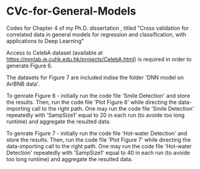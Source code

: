 # CVc-for-General-Models
Codes for Chapter 4 of my Ph.D. dissertation , titled "Cross validation for correlated data in general models for regression and classification, with applications to Deep Learning" 


Access to CelebA dataset (available at https://mmlab.ie.cuhk.edu.hk/projects/CelebA.html) is required in order to generate Figure 6.

The datasets for Figure 7 are included indise the folder 'DNN model on AirBNB data'. 


To genrate Figure 6 - initially run the code file 'Smile Detection' and store the results. Then, run the code file 'Plot Figure 6' while directing the data-importing call to the right path. One may run the code file 'Smile Detection' repeatedly with 'SampSize1' equal to 20 in each run (to avoide too long runtime) and aggregate the resulted data.  


To genrate Figure 7 - initially run the code file 'Hot-water Detection' and store the results. Then, run the code file 'Plot Figure 7' while directing the data-importing call to the right path. One may run the code file 'Hot-water Detection' repeatedly with 'SampSize1' equal to 40 in each run (to avoide too long runtime) and aggregate the resulted data.  
